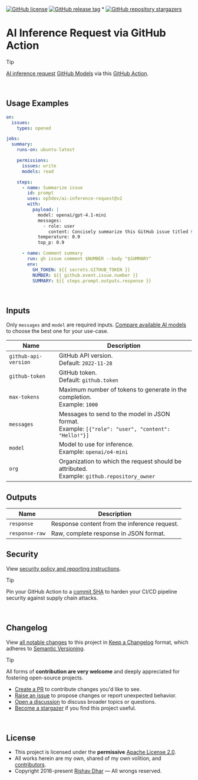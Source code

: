 [![GitHub license](https://img.shields.io/github/license/op5dev/ai-inference-request?logo=apache&label=License)](LICENSE "Apache License 2.0.")
[![GitHub release tag](https://img.shields.io/github/v/release/op5dev/ai-inference-request?logo=semanticrelease&label=Release)](https://github.com/op5dev/ai-inference-request/releases "View all releases.")
*
[![GitHub repository stargazers](https://img.shields.io/github/stars/op5dev/ai-inference-request)](https://github.com/op5dev/ai-inference-request "Become a stargazer.")

# AI Inference Request via GitHub Action

> [!TIP]
> [AI inference request](https://docs.github.com/en/rest/models/inference#run-an-ai-inference-request "GitHub API documentation.") [GitHub Models](https://github.com/marketplace?type=models "GitHub Models catalog.") via this [GitHub Action](https://github.com/marketplace/actions/ai-inference-request-via-github-action "GitHub Actions marketplace.").

</br>

## Usage Examples

```yml
on:
  issues:
    types: opened

jobs:
  summary:
    runs-on: ubuntu-latest

    permissions:
      issues: write
      models: read

    steps:
      - name: Summarize issue
        id: prompt
        uses: op5dev/ai-inference-request@v2
        with:
          payload: |
            model: openai/gpt-4.1-mini
            messages:
              - role: user
                content: Concisely summarize this GitHub issue titled ${{ github.event.issue.title }}: ${{ github.event.issue.body }}
            temperature: 0.9
            top_p: 0.9

      - name: Comment summary
        run: gh issue comment $NUMBER --body "$SUMMARY"
        env:
          GH_TOKEN: ${{ secrets.GITHUB_TOKEN }}
          NUMBER: ${{ github.event.issue.number }}
          SUMMARY: ${{ steps.prompt.outputs.response }}
```

</br>

## Inputs

Only `messages` and `model` are required inputs. [Compare available AI models](https://docs.github.com/en/copilot/using-github-copilot/ai-models/choosing-the-right-ai-model-for-your-task "Comparison of AI models for GitHub.") to choose the best one for your use-case.

| Name                 | Description                                                                                          |
| -------------------- | ---------------------------------------------------------------------------------------------------- |
| `github-api-version` | GitHub API version.</br>Default: `2022-11-28`                                                        |
| `github-token`       | GitHub token.</br>Default: `github.token`                                                            |
| `max-tokens`         | Maximum number of tokens to generate in the completion.</br>Example: `1000`                          |
| `messages`           | Messages to send to the model in JSON format.</br>Example: `[{"role": "user", "content": "Hello!"}]` |
| `model`              | Model to use for inference.</br>Example: `openai/o4-mini`                                            |
| `org`                | Organization to which the request should be attributed.</br>Example: `github.repository_owner`       |

## Outputs

| Name           | Description                                  |
| -------------- | -------------------------------------------- |
| `response`     | Response content from the inference request. |
| `response-raw` | Raw, complete response in JSON format.       |

## Security

View [security policy and reporting instructions](SECURITY.md).

> [!TIP]
>
> Pin your GitHub Action to a [commit SHA](https://docs.github.com/en/actions/security-guides/security-hardening-for-github-actions#using-third-party-actions "Security hardening for GitHub Actions.") to harden your CI/CD pipeline security against supply chain attacks.

</br>

## Changelog

View [all notable changes](https://github.com/op5dev/ai-inference-request/releases "Releases.") to this project in [Keep a Changelog](https://keepachangelog.com "Keep a Changelog.") format, which adheres to [Semantic Versioning](https://semver.org "Semantic Versioning.").

> [!TIP]
>
> All forms of **contribution are very welcome** and deeply appreciated for fostering open-source projects.
>
> - [Create a PR](https://github.com/op5dev/ai-inference-request/pulls "Create a pull request.") to contribute changes you'd like to see.
> - [Raise an issue](https://github.com/op5dev/ai-inference-request/issues "Raise an issue.") to propose changes or report unexpected behavior.
> - [Open a discussion](https://github.com/op5dev/ai-inference-request/discussions "Open a discussion.") to discuss broader topics or questions.
> - [Become a stargazer](https://github.com/op5dev/ai-inference-request/stargazers "Become a stargazer.") if you find this project useful.

</br>

## License

- This project is licensed under the **permissive** [Apache License 2.0](LICENSE "Apache License 2.0.").
- All works herein are my own, shared of my own volition, and [contributors](https://github.com/op5dev/ai-inference-request/graphs/contributors "Contributors.").
- Copyright 2016-present [Rishav Dhar](https://rdhar.dev "Rishav Dhar's profile.") — All wrongs reserved.
